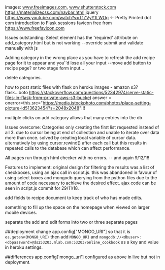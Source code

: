 images: www.freeimages.com, www.shutterstock.com
https://materializecss.com/navbar.html
jquery
https://www.youtube.com/watch?v=T1ZVyY1LWOg <- Pretty Printed dot com introduction to Flask sessions
favicon free from https://www.freefavicon.com


Issues outstanding:
Select element has the 'required' attribute on add_category.html but is not working
--override submit and validate manually with js

Adding category in the wrong place as you have to refresh the add recipe page for 
it to appear and you''d lose all your input
--move add button to recipe page? or two stage form input...

delete categories.

how to post static files with flask on heroku
images - amazon s3? flask...boto https://stackoverflow.com/questions/52342974/serve-static-files-in-flask-from-private-aws-s3-bucket
answer = onerror=this.src="https://media.istockphoto.com/photos/place-setting-picture-id513623454?s=2048x2048"!!!


multiple clicks on add category allows that many entries into the db

Issues overcome:
Categories only creating the first list requested instead of all 3. due to cursor 
being at end of collection and unable to iterate over data more than once.
solved by creating local variable of cursor data. alternatively by using cursor.rewind() 
after each call but this results in repeated calls to the database which can affect performance.



All pages run through html checker with no errors. -- and again 9/12/18



Features to implement:
original design for filtering the results was a list of checkboxes, using an ajax 
call in script.js. this was abandoned in favour of using select boxes and mongodb 
querying from the python files due to the amount of code necessary to achieve the desired
effect. ajax code can be seen in script.js commit for 29/11/18.

add fields to recipe document to keep track of who has made edits.

something to fill up the space on the homepage when viewed on larger mobile devices.

separate the add and edit forms into two or three separate pages






##deployment 
change app.config["MONGO_URI"] so that it is `os.getenv(MONGO_URI)` then add `MONGO_URI`
and `mongodb://<dbuser>:<dbpassword>@ds253203.mlab.com:53203/online_cookbook` as a 
key and value in heroku settings.

##differences
app.config['mongo_uri'] configured as above in live but not in deployment.